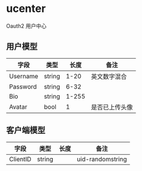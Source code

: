 # ucenter

Oauth2 用户中心

## 用户模型

| 字段     | 类型|长度     | 备注                       |
| -------- | ---|----- | -------------------------- |
| Username |string |1-20  | 英文数字混合               |
| Password | string|6-32  |                            |
| Bio      | string|1-255 |  |
|Avatar |bool|1|是否已上传头像|

## 客户端模型

| 字段     | 类型   | 长度 | 备注             |
| -------- | ------ | ---- | ---------------- |
| ClientID | string |      | uid-randomstring |

